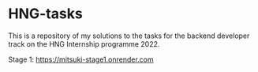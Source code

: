 # HNG-tasks

This is a repository of my solutions to the tasks for the backend developer track on the HNG Internship programme 2022.

Stage 1: https://mitsuki-stage1.onrender.com